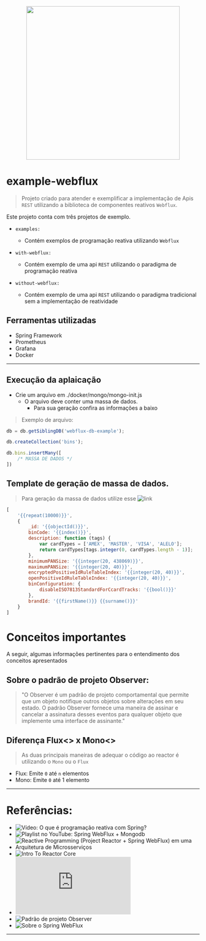 <p align="center">
  <img width="400px" src="https://download.logo.wine/logo/Spring_Framework/Spring_Framework-Logo.wine.png">
</p>

# example-webflux

> Projeto criado para atender e exemplificar a implementação de Apis `REST` utilizando
> a biblioteca de componentes reativos `Webflux`.

Este projeto conta com três projetos de exemplo.

- `examples:`
    - Contém exemplos de programação reativa utilizando `Webflux`

- `with-webflux:`
    - Contém exemplo de uma api `REST` utilizando o paradigma de programação reativa

- `without-webflux:`
    - Contém exemplo de uma api `REST` utilizando o paradigma tradicional sem a implementação de reatividade

## Ferramentas utilizadas

- Spring Framework
- Prometheus
- Grafana
- Docker

---

## Execução da aplaicação

- Crie um arquivo em ./docker/mongo/mongo-init.js
    - O arquivo deve conter uma massa de dados.
        - Para sua geração confira as informações a baixo

> Exemplo de arquivo:

````js
db = db.getSiblingDB('webflux-db-example');

db.createCollection('bins');

db.bins.insertMany([
    /* MASSA DE DADOS */
])

````

## Template de geração de massa de dados.

> Para geração da massa de dados utilize esse  ![link](https://www.json-generator.com/)

```js
[
    '{{repeat(10000)}}',
    {
        _id: '{{objectId()}}',
        binCode: '{{index()}}',
        description: function (tags) {
            var cardTypes = ['AMEX', 'MASTER', 'VISA', 'ALELO'];
            return cardTypes[tags.integer(0, cardTypes.length - 1)];
        },
        minimumPANSize: '{{integer(20, 438069)}}',
        maximumPANSize: '{{integer(20, 40)}}',
        encryptedPositiveIdRuleTableIndex: '{{integer(20, 40)}}',
        openPositiveIdRuleTableIndex: '{{integer(20, 40)}}',
        binConfiguration: {
            disableISO7813StandardForCcardTracks: '{{bool()}}'
        },
        brandId: '{{firstName()}} {{surname()}}'
    }
]
```

# Conceitos importantes

A seguir, algumas informações pertinentes para o entendimento dos conceitos apresentados

## Sobre o padrão de projeto Observer:

> "O Observer é um padrão de projeto comportamental que permite que um objeto notifique
> outros objetos sobre alterações em seu estado. O padrão Observer fornece uma maneira
> de assinar e cancelar a assinatura desses eventos para qualquer objeto que implemente
> uma interface de assinante."

## Diferença Flux<> x Mono<>

> As duas principais maneiras de adequar o código ao reactor é 
> utilizando o `Mono` ou o `Flux`

- Flux: Emite `0` até `n` elementos
- Mono: Emite `0` até 1 elemento

---

# Referências:

- ![Vídeo: O que é programação reativa com Spring?](https://www.youtube.com/watch?v=sR54-qSQnqk&ab_channel=AluraCursosOnline)
- ![Playlist no YouTube: Spring WebFlux + Mongodb](https://www.youtube.com/watch?v=jW1YdAb3GZo&list=PL8iIphQOyG-CyD9uuRTMiqxEut5QAKHga&ab_channel=MichelliBrito)
- ![Reactive Programming (Project Reactor + Spring WebFlux) em uma Arquitetura de Microsserviços](https://medium.com/@marcelomg21/reactive-programming-project-reactor-spring-webflux-em-uma-arquitetura-de-micro-servi%C3%A7os-e4351028ff9a)
- ![Intro To Reactor Core](https://www.baeldung.com/reactor-core)
- ![Sobre o Flux](https://projectreactor.io/docs/core/release/api/reactor/core/publisher/Flux.html)
- ![Padrão de projeto `Observer`](https://refactoring.guru/design-patterns/observer)
- ![Sobre o `Spring WebFlux`](https://medium.com/@michellibrito/spring-webflux-f611c8256c53)

---


